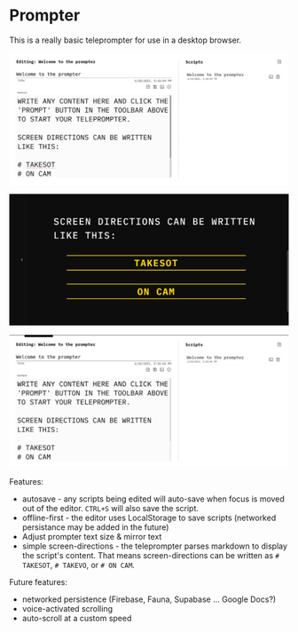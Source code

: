 # Prompter

This is a really basic teleprompter for use in a desktop browser.

![](./public/Prompter_Editing_Screenshot.png)

![](./public/Prompter_Prompting_Screenshot.png)

![](./public/Prompter_Action.apng)

Features:

- autosave - any scripts being edited will auto-save when focus is moved out of the editor. `CTRL+S` will also save the script.
- offline-first - the editor uses LocalStorage to save scripts (networked persistance may be added in the future)
- Adjust prompter text size & mirror text
- simple screen-directions - the teleprompter parses markdown to display the script's content. That means screen-directions can be written as `# TAKESOT`, `# TAKEVO`, or `# ON CAM`.

Future features:

- networked persistence (Firebase, Fauna, Supabase ... Google Docs?)
- voice-activated scrolling
- auto-scroll at a custom speed

